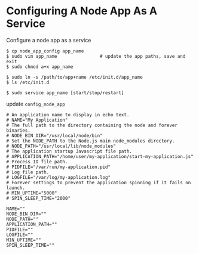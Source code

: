 Configuring A Node App As A Service
==============================================

Configure a node app as a service


    $ cp node_app_config app_name
    $ sudo vim app_name                # update the app paths, save and exit
    $ sudo chmod a+x app_name

    $ sudo ln -s /path/to/app+name /etc/init.d/app_name
    $ ls /etc/init.d

    $ sudo service app_name [start/stop/restart]



update `config_node_app`


    # An application name to display in echo text.
    # NAME="My Application"
    # The full path to the directory containing the node and forever binaries.
    # NODE_BIN_DIR="/usr/local/node/bin"
    # Set the NODE_PATH to the Node.js main node_modules directory.
    # NODE_PATH="/usr/local/lib/node_modules"
    # The application startup Javascript file path.
    # APPLICATION_PATH="/home/user/my-application/start-my-application.js"
    # Process ID file path.
    # PIDFILE="/var/run/my-application.pid"
    # Log file path.
    # LOGFILE="/var/log/my-application.log"
    # Forever settings to prevent the application spinning if it fails on launch.
    # MIN_UPTIME="5000"
    # SPIN_SLEEP_TIME="2000"

    NAME=""
    NODE_BIN_DIR=""
    NODE_PATH=""
    APPLICATION_PATH=""
    PIDFILE=""
    LOGFILE=""
    MIN_UPTIME=""
    SPIN_SLEEP_TIME=""


